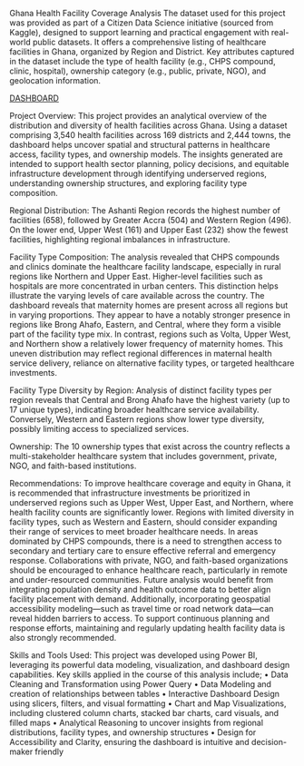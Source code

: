 Ghana Health Facility Coverage Analysis
The dataset used for this project was provided as part of a Citizen Data Science initiative (sourced from Kaggle), designed to support learning and practical engagement with real-world public datasets. It offers a comprehensive listing of healthcare facilities in Ghana, organized by Region and District. Key attributes captured in the dataset include the type of health facility (e.g., CHPS compound, clinic, hospital), ownership category (e.g., public, private, NGO), and geolocation information.

[DASHBOARD](https://app.powerbi.com/reportEmbed?reportId=b745548b-b71d-4d82-b569-f1c1af979e7e&autoAuth=true&ctid=bd697c1b-c481-479c-841e-c618542675c3)

Project Overview:
This project provides an analytical overview of the distribution and diversity of health facilities across Ghana. Using a dataset comprising 3,540 health facilities across 169 districts and 2,444 towns, the dashboard helps uncover spatial and structural patterns in healthcare access, facility types, and ownership models. The insights generated are intended to support health sector planning, policy decisions, and equitable infrastructure development through identifying underserved regions, understanding ownership structures, and exploring facility type composition.

Regional Distribution:
The Ashanti Region records the highest number of facilities (658), followed by Greater Accra (504) and Western Region (496). On the lower end, Upper West (161) and Upper East (232) show the fewest facilities, highlighting regional imbalances in infrastructure.

 Facility Type Composition:
The analysis revealed that CHPS compounds and clinics dominate the healthcare facility landscape, especially in rural regions like Northern and Upper East. Higher-level facilities such as hospitals are more concentrated in urban centers. This distinction helps illustrate the varying levels of care available across the country. The dashboard reveals that maternity homes are present across all regions but in varying proportions. They appear to have a notably stronger presence in regions like Brong Ahafo, Eastern, and Central, where they form a visible part of the facility type mix. In contrast, regions such as Volta, Upper West, and Northern show a relatively lower frequency of maternity homes. This uneven distribution may reflect regional differences in maternal health service delivery, reliance on alternative facility types, or targeted healthcare investments.

Facility Type Diversity by Region:
Analysis of distinct facility types per region reveals that Central and Brong Ahafo have the highest variety (up to 17 unique types), indicating broader healthcare service availability. Conversely, Western and Eastern regions show lower type diversity, possibly limiting access to specialized services.

Ownership:
The 10 ownership types that exist across the country reflects a multi-stakeholder healthcare system that includes government, private, NGO, and faith-based institutions.

Recommendations:
To improve healthcare coverage and equity in Ghana, it is recommended that infrastructure investments be prioritized in underserved regions such as Upper West, Upper East, and Northern, where health facility counts are significantly lower. Regions with limited diversity in facility types, such as Western and Eastern, should consider expanding their range of services to meet broader healthcare needs. In areas dominated by CHPS compounds, there is a need to strengthen access to secondary and tertiary care to ensure effective referral and emergency response. Collaborations with private, NGO, and faith-based organizations should be encouraged to enhance healthcare reach, particularly in remote and under-resourced communities. Future analysis would benefit from integrating population density and health outcome data to better align facility placement with demand. Additionally, incorporating geospatial accessibility modeling—such as travel time or road network data—can reveal hidden barriers to access. To support continuous planning and response efforts, maintaining and regularly updating health facility data is also strongly recommended.

Skills and Tools Used:
This project was developed using Power BI, leveraging its powerful data modeling, visualization, and dashboard design capabilities. Key skills applied in the course of this analysis include;
•	Data Cleaning and Transformation using Power Query
•	Data Modeling and creation of relationships between tables
•	Interactive Dashboard Design using slicers, filters, and visual formatting
•	Chart and Map Visualizations, including clustered column charts, stacked bar charts, card visuals, and filled maps
•	Analytical Reasoning to uncover insights from regional distributions, facility types, and ownership structures
•	Design for Accessibility and Clarity, ensuring the dashboard is intuitive and decision-maker friendly

